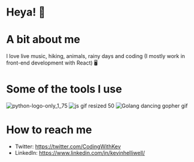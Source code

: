 # Heya! 👋

# A bit about me

I love live music, hiking, animals, rainy days and coding (I mostly work in front-end development with React) 🖥️


# Some of the tools I use


![python-logo-only_1_75](https://user-images.githubusercontent.com/39539208/197104294-f405d0fe-3df7-4e02-b9c8-22e4b53ae327.png)
![js gif resized 50](https://user-images.githubusercontent.com/39539208/197104662-c8fb41cc-6ad4-4488-b0f2-846135396c2d.gif)
![Golang dancing gopher gif](https://user-images.githubusercontent.com/39539208/197093129-568100f6-6d16-4295-bb8c-dbce60d69be2.gif)


# How to reach me

- Twitter: https://twitter.com/CodingWithKev
- LinkedIn: https://www.linkedin.com/in/kevinhelliwell/
